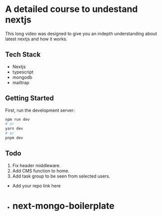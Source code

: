 # A detailed course to undestand nextjs

This long video was designed to give you an indepth understanding about latest nextjs and how it works. 

## Tech Stack
- Nextjs
- typescript
- mongodb
- mailtrap

## Getting Started

First, run the development server:

```bash
npm run dev
# or
yarn dev
# or
pnpm dev
```

## Todo

1. Fix header middleware.
2. Add CMS function to home.
3. Add task group to be seen from selected users.

- Add your repo link here
- # next-mongo-boilerplate
